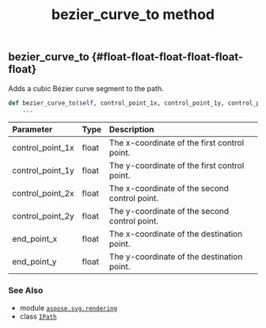 ﻿---
title: bezier_curve_to method
second_title: Aspose.SVG for Python via .NET API References
description: 
type: docs
weight: 50
url: /python-net/aspose.svg.rendering/ipath/bezier_curve_to/
is_root: false
---

## bezier_curve_to {#float-float-float-float-float-float}

Adds a cubic Bézier curve segment to the path.



```python
def bezier_curve_to(self, control_point_1x, control_point_1y, control_point_2x, control_point_2y, end_point_x, end_point_y):
    ...
```


| Parameter | Type | Description |
| :- | :- | :- |
| control_point_1x | float | The x-coordinate of the first control point. |
| control_point_1y | float | The y-coordinate of the first control point. |
| control_point_2x | float | The x-coordinate of the second control point. |
| control_point_2y | float | The y-coordinate of the second control point. |
| end_point_x | float | The x-coordinate of the destination point. |
| end_point_y | float | The y-coordinate of the destination point. |



### See Also
* module [`aspose.svg.rendering`](../../)
* class [`IPath`](/svg/python-net/aspose.svg.rendering/ipath)
